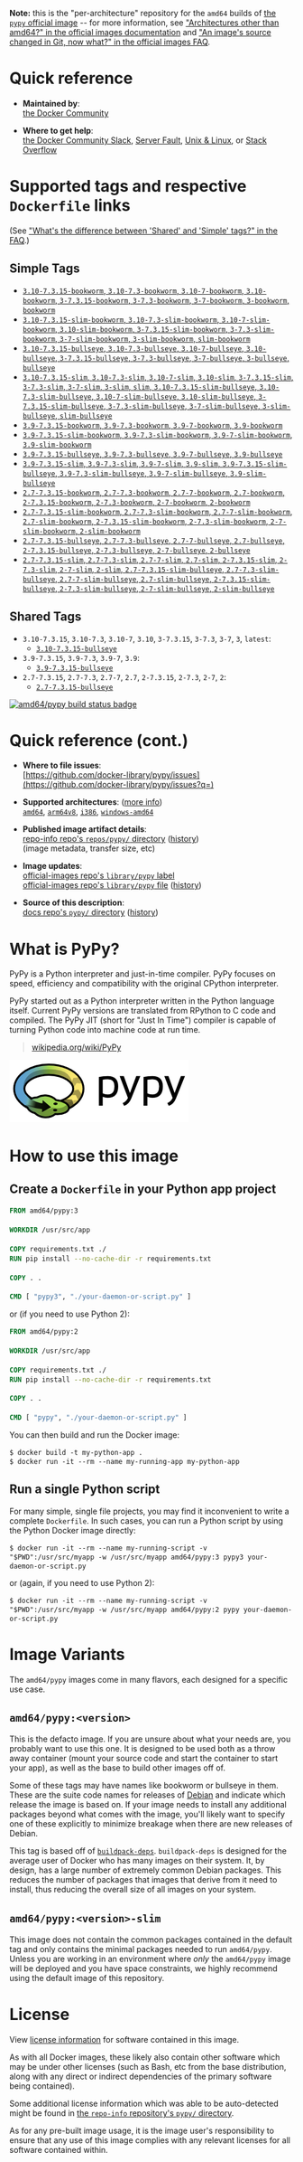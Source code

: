 <!--

********************************************************************************

WARNING:

    DO NOT EDIT "pypy/README.md"

    IT IS AUTO-GENERATED

    (from the other files in "pypy/" combined with a set of templates)

********************************************************************************

-->

**Note:** this is the "per-architecture" repository for the `amd64` builds of [the `pypy` official image](https://hub.docker.com/_/pypy) -- for more information, see ["Architectures other than amd64?" in the official images documentation](https://github.com/docker-library/official-images#architectures-other-than-amd64) and ["An image's source changed in Git, now what?" in the official images FAQ](https://github.com/docker-library/faq#an-images-source-changed-in-git-now-what).

# Quick reference

-	**Maintained by**:  
	[the Docker Community](https://github.com/docker-library/pypy)

-	**Where to get help**:  
	[the Docker Community Slack](https://dockr.ly/comm-slack), [Server Fault](https://serverfault.com/help/on-topic), [Unix & Linux](https://unix.stackexchange.com/help/on-topic), or [Stack Overflow](https://stackoverflow.com/help/on-topic)

# Supported tags and respective `Dockerfile` links

(See ["What's the difference between 'Shared' and 'Simple' tags?" in the FAQ](https://github.com/docker-library/faq#whats-the-difference-between-shared-and-simple-tags).)

## Simple Tags

-	[`3.10-7.3.15-bookworm`, `3.10-7.3-bookworm`, `3.10-7-bookworm`, `3.10-bookworm`, `3-7.3.15-bookworm`, `3-7.3-bookworm`, `3-7-bookworm`, `3-bookworm`, `bookworm`](https://github.com/docker-library/pypy/blob/8b4ced21389b959dc80b544ddeca5516b463d366/3.10/bookworm/Dockerfile)
-	[`3.10-7.3.15-slim-bookworm`, `3.10-7.3-slim-bookworm`, `3.10-7-slim-bookworm`, `3.10-slim-bookworm`, `3-7.3.15-slim-bookworm`, `3-7.3-slim-bookworm`, `3-7-slim-bookworm`, `3-slim-bookworm`, `slim-bookworm`](https://github.com/docker-library/pypy/blob/8b4ced21389b959dc80b544ddeca5516b463d366/3.10/slim-bookworm/Dockerfile)
-	[`3.10-7.3.15-bullseye`, `3.10-7.3-bullseye`, `3.10-7-bullseye`, `3.10-bullseye`, `3-7.3.15-bullseye`, `3-7.3-bullseye`, `3-7-bullseye`, `3-bullseye`, `bullseye`](https://github.com/docker-library/pypy/blob/8b4ced21389b959dc80b544ddeca5516b463d366/3.10/bullseye/Dockerfile)
-	[`3.10-7.3.15-slim`, `3.10-7.3-slim`, `3.10-7-slim`, `3.10-slim`, `3-7.3.15-slim`, `3-7.3-slim`, `3-7-slim`, `3-slim`, `slim`, `3.10-7.3.15-slim-bullseye`, `3.10-7.3-slim-bullseye`, `3.10-7-slim-bullseye`, `3.10-slim-bullseye`, `3-7.3.15-slim-bullseye`, `3-7.3-slim-bullseye`, `3-7-slim-bullseye`, `3-slim-bullseye`, `slim-bullseye`](https://github.com/docker-library/pypy/blob/8b4ced21389b959dc80b544ddeca5516b463d366/3.10/slim-bullseye/Dockerfile)
-	[`3.9-7.3.15-bookworm`, `3.9-7.3-bookworm`, `3.9-7-bookworm`, `3.9-bookworm`](https://github.com/docker-library/pypy/blob/8b4ced21389b959dc80b544ddeca5516b463d366/3.9/bookworm/Dockerfile)
-	[`3.9-7.3.15-slim-bookworm`, `3.9-7.3-slim-bookworm`, `3.9-7-slim-bookworm`, `3.9-slim-bookworm`](https://github.com/docker-library/pypy/blob/8b4ced21389b959dc80b544ddeca5516b463d366/3.9/slim-bookworm/Dockerfile)
-	[`3.9-7.3.15-bullseye`, `3.9-7.3-bullseye`, `3.9-7-bullseye`, `3.9-bullseye`](https://github.com/docker-library/pypy/blob/8b4ced21389b959dc80b544ddeca5516b463d366/3.9/bullseye/Dockerfile)
-	[`3.9-7.3.15-slim`, `3.9-7.3-slim`, `3.9-7-slim`, `3.9-slim`, `3.9-7.3.15-slim-bullseye`, `3.9-7.3-slim-bullseye`, `3.9-7-slim-bullseye`, `3.9-slim-bullseye`](https://github.com/docker-library/pypy/blob/8b4ced21389b959dc80b544ddeca5516b463d366/3.9/slim-bullseye/Dockerfile)
-	[`2.7-7.3.15-bookworm`, `2.7-7.3-bookworm`, `2.7-7-bookworm`, `2.7-bookworm`, `2-7.3.15-bookworm`, `2-7.3-bookworm`, `2-7-bookworm`, `2-bookworm`](https://github.com/docker-library/pypy/blob/8b4ced21389b959dc80b544ddeca5516b463d366/2.7/bookworm/Dockerfile)
-	[`2.7-7.3.15-slim-bookworm`, `2.7-7.3-slim-bookworm`, `2.7-7-slim-bookworm`, `2.7-slim-bookworm`, `2-7.3.15-slim-bookworm`, `2-7.3-slim-bookworm`, `2-7-slim-bookworm`, `2-slim-bookworm`](https://github.com/docker-library/pypy/blob/8b4ced21389b959dc80b544ddeca5516b463d366/2.7/slim-bookworm/Dockerfile)
-	[`2.7-7.3.15-bullseye`, `2.7-7.3-bullseye`, `2.7-7-bullseye`, `2.7-bullseye`, `2-7.3.15-bullseye`, `2-7.3-bullseye`, `2-7-bullseye`, `2-bullseye`](https://github.com/docker-library/pypy/blob/8b4ced21389b959dc80b544ddeca5516b463d366/2.7/bullseye/Dockerfile)
-	[`2.7-7.3.15-slim`, `2.7-7.3-slim`, `2.7-7-slim`, `2.7-slim`, `2-7.3.15-slim`, `2-7.3-slim`, `2-7-slim`, `2-slim`, `2.7-7.3.15-slim-bullseye`, `2.7-7.3-slim-bullseye`, `2.7-7-slim-bullseye`, `2.7-slim-bullseye`, `2-7.3.15-slim-bullseye`, `2-7.3-slim-bullseye`, `2-7-slim-bullseye`, `2-slim-bullseye`](https://github.com/docker-library/pypy/blob/8b4ced21389b959dc80b544ddeca5516b463d366/2.7/slim-bullseye/Dockerfile)

## Shared Tags

-	`3.10-7.3.15`, `3.10-7.3`, `3.10-7`, `3.10`, `3-7.3.15`, `3-7.3`, `3-7`, `3`, `latest`:
	-	[`3.10-7.3.15-bullseye`](https://github.com/docker-library/pypy/blob/8b4ced21389b959dc80b544ddeca5516b463d366/3.10/bullseye/Dockerfile)
-	`3.9-7.3.15`, `3.9-7.3`, `3.9-7`, `3.9`:
	-	[`3.9-7.3.15-bullseye`](https://github.com/docker-library/pypy/blob/8b4ced21389b959dc80b544ddeca5516b463d366/3.9/bullseye/Dockerfile)
-	`2.7-7.3.15`, `2.7-7.3`, `2.7-7`, `2.7`, `2-7.3.15`, `2-7.3`, `2-7`, `2`:
	-	[`2.7-7.3.15-bullseye`](https://github.com/docker-library/pypy/blob/8b4ced21389b959dc80b544ddeca5516b463d366/2.7/bullseye/Dockerfile)

[![amd64/pypy build status badge](https://img.shields.io/jenkins/s/https/doi-janky.infosiftr.net/job/multiarch/job/amd64/job/pypy.svg?label=amd64/pypy%20%20build%20job)](https://doi-janky.infosiftr.net/job/multiarch/job/amd64/job/pypy/)

# Quick reference (cont.)

-	**Where to file issues**:  
	[https://github.com/docker-library/pypy/issues](https://github.com/docker-library/pypy/issues?q=)

-	**Supported architectures**: ([more info](https://github.com/docker-library/official-images#architectures-other-than-amd64))  
	[`amd64`](https://hub.docker.com/r/amd64/pypy/), [`arm64v8`](https://hub.docker.com/r/arm64v8/pypy/), [`i386`](https://hub.docker.com/r/i386/pypy/), [`windows-amd64`](https://hub.docker.com/r/winamd64/pypy/)

-	**Published image artifact details**:  
	[repo-info repo's `repos/pypy/` directory](https://github.com/docker-library/repo-info/blob/master/repos/pypy) ([history](https://github.com/docker-library/repo-info/commits/master/repos/pypy))  
	(image metadata, transfer size, etc)

-	**Image updates**:  
	[official-images repo's `library/pypy` label](https://github.com/docker-library/official-images/issues?q=label%3Alibrary%2Fpypy)  
	[official-images repo's `library/pypy` file](https://github.com/docker-library/official-images/blob/master/library/pypy) ([history](https://github.com/docker-library/official-images/commits/master/library/pypy))

-	**Source of this description**:  
	[docs repo's `pypy/` directory](https://github.com/docker-library/docs/tree/master/pypy) ([history](https://github.com/docker-library/docs/commits/master/pypy))

# What is PyPy?

PyPy is a Python interpreter and just-in-time compiler. PyPy focuses on speed, efficiency and compatibility with the original CPython interpreter.

PyPy started out as a Python interpreter written in the Python language itself. Current PyPy versions are translated from RPython to C code and compiled. The PyPy JIT (short for "Just In Time") compiler is capable of turning Python code into machine code at run time.

> [wikipedia.org/wiki/PyPy](https://en.wikipedia.org/wiki/PyPy)

![logo](https://raw.githubusercontent.com/docker-library/docs/ff804ee81e3f94dab5cd207a0a0504e5e67606dd/pypy/logo.png)

# How to use this image

## Create a `Dockerfile` in your Python app project

```dockerfile
FROM amd64/pypy:3

WORKDIR /usr/src/app

COPY requirements.txt ./
RUN pip install --no-cache-dir -r requirements.txt

COPY . .

CMD [ "pypy3", "./your-daemon-or-script.py" ]
```

or (if you need to use Python 2):

```dockerfile
FROM amd64/pypy:2

WORKDIR /usr/src/app

COPY requirements.txt ./
RUN pip install --no-cache-dir -r requirements.txt

COPY . .

CMD [ "pypy", "./your-daemon-or-script.py" ]
```

You can then build and run the Docker image:

```console
$ docker build -t my-python-app .
$ docker run -it --rm --name my-running-app my-python-app
```

## Run a single Python script

For many simple, single file projects, you may find it inconvenient to write a complete `Dockerfile`. In such cases, you can run a Python script by using the Python Docker image directly:

```console
$ docker run -it --rm --name my-running-script -v "$PWD":/usr/src/myapp -w /usr/src/myapp amd64/pypy:3 pypy3 your-daemon-or-script.py
```

or (again, if you need to use Python 2):

```console
$ docker run -it --rm --name my-running-script -v "$PWD":/usr/src/myapp -w /usr/src/myapp amd64/pypy:2 pypy your-daemon-or-script.py
```

# Image Variants

The `amd64/pypy` images come in many flavors, each designed for a specific use case.

## `amd64/pypy:<version>`

This is the defacto image. If you are unsure about what your needs are, you probably want to use this one. It is designed to be used both as a throw away container (mount your source code and start the container to start your app), as well as the base to build other images off of.

Some of these tags may have names like bookworm or bullseye in them. These are the suite code names for releases of [Debian](https://wiki.debian.org/DebianReleases) and indicate which release the image is based on. If your image needs to install any additional packages beyond what comes with the image, you'll likely want to specify one of these explicitly to minimize breakage when there are new releases of Debian.

This tag is based off of [`buildpack-deps`](https://hub.docker.com/_/buildpack-deps/). `buildpack-deps` is designed for the average user of Docker who has many images on their system. It, by design, has a large number of extremely common Debian packages. This reduces the number of packages that images that derive from it need to install, thus reducing the overall size of all images on your system.

## `amd64/pypy:<version>-slim`

This image does not contain the common packages contained in the default tag and only contains the minimal packages needed to run `amd64/pypy`. Unless you are working in an environment where *only* the `amd64/pypy` image will be deployed and you have space constraints, we highly recommend using the default image of this repository.

# License

View [license information](https://bitbucket.org/pypy/pypy/src/c3ff0dd6252b6ba0d230f3624dbb4aab8973a1d0/LICENSE?at=default) for software contained in this image.

As with all Docker images, these likely also contain other software which may be under other licenses (such as Bash, etc from the base distribution, along with any direct or indirect dependencies of the primary software being contained).

Some additional license information which was able to be auto-detected might be found in [the `repo-info` repository's `pypy/` directory](https://github.com/docker-library/repo-info/tree/master/repos/pypy).

As for any pre-built image usage, it is the image user's responsibility to ensure that any use of this image complies with any relevant licenses for all software contained within.
